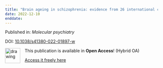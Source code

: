 ```yaml
---
title: "Brain ageing in schizophrenia: evidence from 26 international cohorts via the ENIGMA Schizophrenia consortium."
date: 2022-12-10
enddate:
---
```


Published in: *Molecular psychiatry*

DOI: [10.1038/s41380-022-01897-w](https://doi.org/10.1038/s41380-022-01897-w)

<img src="https://upload.wikimedia.org/wikipedia/commons/thumb/7/77/Open_Access_logo_PLoS_transparent.svg/800px-Open_Access_logo_PLoS_transparent.svg.png" alt="drawing" width="50" align="left"/> &nbsp;&nbsp;&nbsp;This publication is available in **Open Access**! (Hybrid OA)

&nbsp;&nbsp;&nbsp;<a href="https://www.nature.com/articles/s41380-022-01897-w.pdf">Access it freely here</a>

